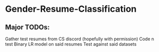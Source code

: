 # Gender-Resume-Classification

## Major TODOs: 
  Gather test resumes from CS discord (hopefully with permission)
  Code n test Binary LR model on said resumes
  Test against said datasets

